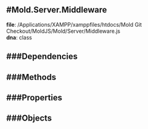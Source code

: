 
#Mold.Server.Middleware
---------------------------------------

__file__: /Applications/XAMPP/xamppfiles/htdocs/Mold Git Checkout/MoldJS/Mold/Server/Middleware.js  
__dna__: class  


	






###Dependencies
--------------




   
###Methods
--------------
 

 
  
###Properties
-------------


 

###Objects
------------



		
